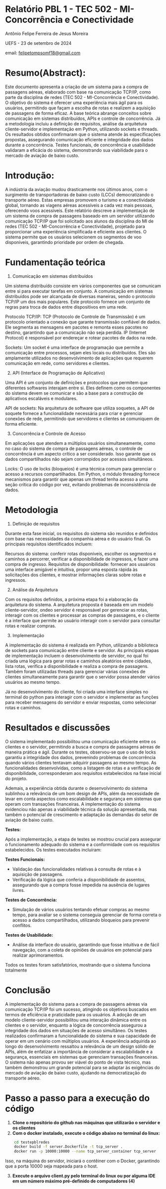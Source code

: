 # Relatório PBL 1 - TEC 502 - MI-Concorrência e Conectividade
Antônio Felipe Ferreira de Jesus Moreira

UEFS - 23 de setembro de 2024

email: felipetompsomf18@gmail.com
# Resumo(Abstract):
Este documento apresenta a criação de um sistema para a compra de passagens aéreas, elaborado com base na comunicação TCP/IP, como parte da disciplina de redes (TEC 502 - MI-Concorrência e Conectividade). O objetivo do sistema é oferecer uma experiência mais ágil para os usuários, permitindo que façam a escolha de rotas e realizem a aquisição de passagens de forma eficaz. A base teórica abrange conceitos sobre comunicação em sistemas distribuídos, APIs e controle de concorrência. Já a metodologia incluiu a definição de requisitos, análise da arquitetura cliente-servidor e implementação em Python, utilizando sockets e threads. Os resultados obtidos confirmaram que o sistema atende às especificações propostas, assegurando comunicação eficiente e integridade dos dados durante a concorrência. Testes funcionais, de concorrência e usabilidade validaram a eficácia do sistema, demonstrando sua viabilidade para o mercado de aviação de baixo custo.
# Introdução: 
A indústria da aviação mudou drasticamente nos últimos anos, com o surgimento de transportadoras de baixo custo (LCCs) democratizando o transporte aéreo. Estas empresas promovem o turismo e a conectividade global, tornando as viagens aéreas acessíveis a cada vez mais pessoas, oferecendo voos acessíveis. Este relatório descreve a implementação de um sistema de compra de passagens baseado em um servidor utilizando comunicação TCP/IP que foi solicitado aos alunos da disciplina do MI de redes (TEC 502 - MI-Concorrência e Conectividade), projetado para proporcionar uma experiência simplificada e eficiente aos clientes. O sistema permite que os usuários selecionem os segmentos de voo disponíveis, garantindo prioridade por ordem de chegada.
# Fundamentação teórica
1. Comunicação em sistemas distribuídos

Um sistema distribuído consiste em vários componentes que se comunicam entre si para executar tarefas em conjunto. A comunicação em sistemas distribuídos pode ser alcançada de diversas maneiras, sendo o protocolo TCP/IP um dos mais populares. Este protocolo fornece um conjunto de regras para troca de dados entre dispositivos em uma rede.

Protocolo TCP/IP: TCP (Protocolo de Controle de Transmissão) é um protocolo orientado a conexão que garante transmissão confiável de dados. Ele segmenta as mensagens em pacotes e remonta esses pacotes no destino, garantindo que a comunicação não seja perdida. IP (Internet Protocol) é responsável por endereçar e rotear pacotes de dados na rede.

Sockets: Um socket é uma interface de programação que permite a comunicação entre processos, sejam eles locais ou distribuídos. Eles são amplamente utilizados no desenvolvimento de aplicações que requerem comunicação em rede, como servidores e clientes.

2. API (Interface de Programação de Aplicativo)

Uma API é um conjunto de definições e protocolos que permitem que diferentes softwares interajam entre si. Eles definem como os componentes do sistema devem se comunicar e são a base para a construção de aplicativos escaláveis ​​e modulares.

API de sockets: Na arquitetura de software que utiliza soquetes, a API de soquete fornece a funcionalidade necessária para criar e gerenciar conexões de rede, permitindo que servidores e clientes se comuniquem de forma eficiente.

3. Concorrência e Controle de Acesso

Em aplicações que atendem a múltiplos usuários simultaneamente, como no caso do sistema de compra de passagens aéreas, o controle de concorrência é um aspecto crítico a ser considerado. Isso garante que os dados compartilhados não sejam corrompidos por acessos simultâneos.

Locks: O uso de locks (bloqueios) é uma técnica comum para gerenciar o acesso a recursos compartilhados. Em Python, o módulo threading fornece mecanismos para garantir que apenas um thread tenha acesso a uma seção crítica do código por vez, evitando problemas de inconsistência de dados.
# Metodologia
1. Definição de requisitos

Durante esta fase inicial, os requisitos do sistema são reunidos e definidos com base nas necessidades da companhia aérea e do usuário final. Os principais requisitos identificados incluem:

Recursos do sistema: conferir rotas disponíveis, escolher os segmentos e caminhos a percorrer, verificar a disponibilidade de ingressos, e fazer uma compra de ingresso. Requisitos de disponibilidade: fornecer aos usuários uma interface amigável e intuitiva, propor uma esposta rápida às solicitações dos clientes, e mostrar informações claras sobre rotas e ingressos.

2. Análise da Arquitetura

Com os requisitos definidos, a próxima etapa foi a elaboração da arquitetura do sistema. A arquitetura proposta é baseada em um modelo cliente-servidor, ondeo servidor é responsável por gerenciar as rotas, interagir com os clientes e processar as compras de passagens, e o cliente é a interface que permite ao usuário interagir com o servidor para consultar rotas e realizar compras.

3. Implementação

A implementação do sistema é realizada em Python, utilizando a biblioteca de sockets para comunicação entre cliente e servidor. As principais etapas de implementação incluem o desenvolvimento de servidor, no qual foi criada uma lógica para gerar rotas e caminhos aleatórios entre cidades, lista rotas, verifica a disponibilidade e realiza a compra de passagens. Também foram utilizadas threads para gerenciar várias conexões de clientes simultaneamente para garantir que o servidor possa atender vários usuários ao mesmo tempo.

Já no desenvolvimento do cliente, foi criada uma interface simples no terminal do python para interagir com o servidor e implementar as funções para receber mensagens do servidor e enviar respostas, como selecionar rotas e caminhos.
# Resultados e discussões
O sistema implementado possibilitou uma comunicação eficiente entre os clientes e o servidor, permitindo a busca e compra de passagens aéreas de maneira prática e ágil. Durante os testes, observou-se que o uso de locks garantiu a integridade dos dados, prevenindo problemas de concorrência quando vários clientes tentavam adquirir passagens ao mesmo tempo. As funcionalidades desenvolvidas, como a listagem de rotas e a verificação de disponibilidade, corresponderam aos requisitos estabelecidos na fase inicial do projeto.

Ademais, a experiência obtida durante o desenvolvimento do sistema sublinhou a relevância de um bom design de APIs, além da necessidade de levar em conta aspectos como escalabilidade e segurança em sistemas que operam com transações financeiras. A implementação do sistema evidenciou não apenas a viabilidade técnica da solução apresentada, mas também o potencial de crescimento e adaptação às demandas do setor de aviação de baixo custo.

**Testes:**

Após a implementação, a etapa de testes se mostrou crucial para assegurar o funcionamento adequado do sistema e a conformidade com os requisitos estabelecidos. Os testes executados incluíram:

**Testes Funcionais:**
- Validação das funcionalidades relativas à consulta de rotas e à aquisição de passagens.
- Verificação da lógica que conferia a disponibilidade de assentos, assegurando que a compra fosse impedida na ausência de lugares livres.

**Testes de Concorrência:**
- Simulação de vários usuários tentando efetuar compras ao mesmo tempo, para avaliar se o sistema conseguia gerenciar de forma correta o acesso a dados compartilhados, utilizando bloqueios para prevenir conflitos.

**Testes de Usabilidade:**
- Análise da interface do usuário, garantindo que fosse intuitiva e de fácil navegação, com a coleta de opiniões de usuários em potencial para realizar aprimoramentos.

Todos os testes foram satisfatórios, mostrando que o sistema funciona totalmente

# Conclusão
A implementação do sistema para a compra de passagens aéreas via comunicação TCP/IP foi um sucesso, atingindo os objetivos buscados em termos de eficiência e praticidade para os usuários. A adoção de um modelo cliente-servidor possibilitou uma interação dinâmica entre os clientes e o servidor, enquanto a lógica de concorrência assegurou a integridade dos dados em situações de acesso simultâneo. Os testes realizados confirmaram a funcionalidade do sistema e sua capacidade de operar em um cenário com múltiplos usuários. A experiência adquirida ao longo do desenvolvimento ressaltou a relevância de um design sólido de APIs, além de enfatizar a importância de considerar a escalabilidade e a segurança, essenciais em sistemas que gerenciam transações financeiras. O sistema não apenas provou ser viável do ponto de vista técnico, mas também demonstrou um grande potencial para se adaptar às exigências do mercado de aviação de baixo custo, ajudando na democratização do transporte aéreo.

# Passo a passo para a execução do código
1. **Clone o repositório do github nas máquinas que utilizarão o servidor e os clientes**
2. **Com o docker instalado, execute o código abaixo no terminal do linux:**
```bash
    cd testepblredes
    docker build -f server.Dockerfile -t tcp_server .
    docker run -p 10000:10000 --name tcp_server_container tcp_server
```
Isso, na máquina do servidor, iniciará o contêiner com o Docker, garantindo que a porta 10000 seja mapeada para o host.

3. **Execute o arquivo client.py pelo terminal do linux ou por alguma IDE em um número máximo pré-definido de computadores (4)**